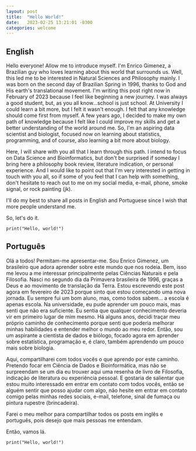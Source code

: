 ```yaml
---
layout: post
title:  "Hello World!"
date:   2023-02-25 13:21:01 -0300
categories: welcome
---
```


## English

Hello everyone! Allow me to introduce myself. I'm Enrico Gimenez, a Brazilian guy who loves learning about this world that surrounds us. Well, this led me to be interested in Natural Sciences and Philosophy mainly.
I was born on the second day of Brazilian Spring in 1996, thanks to God and His earth's translational movement.
I'm writing this post right now in February of 2023 because I feel like beginning a new journey. I was always a good student, but, as you all know...school is just school. At University I could learn a bit more, but I felt it wasn't enough. I felt that any knowledge should come first from myself. A few years ago, I decided to make my own path of knowledge because I felt like I could improve my skills and get a better understanding of the world around me.
So, I'm an aspiring data scientist and biologist, focused now on learning about statistics, programming, and of course, also learning a bit more about biology.

Here, I will share with you all that I learn through this path. I intend to focus on Data Science and Bioinformatics, but don't be surprised if someday I bring here a philosophy book review, literature indication, or personal experience.
And I would like to point out that I'm very interested in getting in touch with you all, so if some of you feel that I can help with something, don't hesitate to reach out to me on my social media, e-mail, phone, smoke signal, or rock painting (jk).

I'll do my best to share all posts in English and Portuguese since I wish that more people understand me.

So, let's do it.
~~~
print("Hello, world!")
~~~

## Português
Olá a todos! Permitam-me apresentar-me. Sou Enrico Gimenez, um brasileiro que adora aprender sobre este mundo que nos rodeia. Bem, isso me levou a me interessar principalmente pelas Ciências Naturais e pela Filosofia.
Nasci no segundo dia da Primavera brasileira de 1996, graças a Deus e ao movimento de translação da Terra.
Estou escrevendo este post agora em fevereiro de 2023 porque sinto que estou começando uma nova jornada. Eu sempre fui um bom aluno, mas, como todos sabem... a escola é apenas escola. Na universidade, eu pude aprender um pouco mais, mas senti que não era suficiente. Eu sentia que qualquer conhecimento deveria vir em primeiro lugar de mim mesmo. Há alguns anos, decidi traçar meu próprio caminho de conhecimento porque senti que poderia melhorar minhas habilidades e entender melhor o mundo ao meu redor.
Então, sou um aspirante a cientista de dados e biólogo, focado agora em aprender sobre estatística, programação e, é claro, também aprendendo um pouco mais sobre biologia.

Aqui, compartilharei com todos vocês o que aprendo por este caminho. Pretendo focar em Ciência de Dados e Bioinformática, mas não se surpreendam se um dia eu trouxer aqui uma resenha de livro de Filosofia, indicação de literatura ou experiência pessoal.
E gostaria de salientar que estou muito interessado em entrar em contato com todos vocês, então se alguém sentir que posso ajudar com algo, não hesite em entrar em contato comigo pelas minhas redes sociais, e-mail, telefone, sinal de fumaça ou pintura rupestre (brincadeira).

Farei o meu melhor para compartilhar todos os posts em inglês e português, pois desejo que mais pessoas me entendam.

Então, vamos lá.
~~~
print("Hello, world!")
~~~
